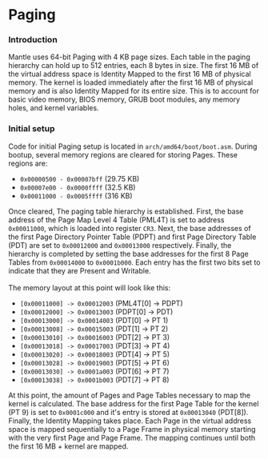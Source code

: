 # Paging

### Introduction
Mantle uses 64-bit Paging with 4 KB page sizes.
Each table in the paging hierarchy can hold up to 512 entries, each 8 bytes in size.
The first 16 MB of the virtual address space is Identity Mapped to the first 16 MB of physical memory.
The kernel is loaded immediately after the first 16 MB of physical memory and is also Identity Mapped for its entire size.
This is to account for basic video memory, BIOS memory, GRUB boot modules, any memory holes, and kernel variables.

### Initial setup
Code for initial Paging setup is located in `arch/amd64/boot/boot.asm`.
During bootup, several memory regions are cleared for storing Pages.
These regions are:
- `0x00000500 - 0x00007bff` (29.75 KB)
- `0x00007e00 - 0x0000ffff` (32.5 KB)
- `0x00011000 - 0x0005ffff` (316 KB)

Once cleared, The paging table hierarchy is established.
First, the base address of the Page Map Level 4 Table (PML4T) is set to address `0x00011000`, which is loaded into register `CR3`.
Next, the base addresses of the first Page Directory Pointer Table (PDPT) and first Page Directory Table (PDT) are set to `0x00012000` and `0x00013000` respectively.
Finally, the hierarchy is completed by setting the base addresses for the first 8 Page Tables from `0x00014000` to `0x0001b000`.
Each entry has the first two bits set to indicate that they are Present and Writable.<br/>
<br/>
The memory layout at this point will look like this:
- `[0x00011000] -> 0x00012003` (PML4T[0] -> PDPT)
- `[0x00012000] -> 0x00013003` (PDPT[0] -> PDT)
- `[0x00013000] -> 0x00014003` (PDT[0] -> PT 1)
- `[0x00013008] -> 0x00015003` (PDT[1] -> PT 2)
- `[0x00013010] -> 0x00016003` (PDT[2] -> PT 3)
- `[0x00013018] -> 0x00017003` (PDT[3] -> PT 4)
- `[0x00013020] -> 0x00018003` (PDT[4] -> PT 5)
- `[0x00013028] -> 0x00019003` (PDT[5] -> PT 6)
- `[0x00013030] -> 0x0001a003` (PDT[6] -> PT 7)
- `[0x00013038] -> 0x0001b003` (PDT[7] -> PT 8)

At this point, the amount of Pages and Page Tables necessary to map the kernel is calculated.
The base address for the first Page Table for the kernel (PT 9) is set to `0x0001c000` and it's entry is stored at `0x00013040` (PDT[8]).
Finally, the Identity Mapping takes place.
Each Page in the virtual address space is mapped sequentially to a Page Frame in physical memory starting with the very first Page and Page Frame.
The mapping continues until both the first 16 MB + kernel are mapped.
